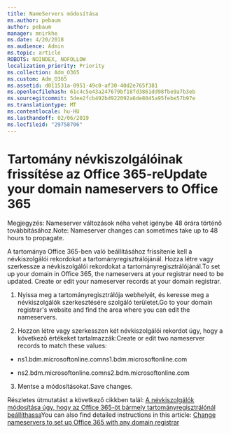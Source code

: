 ```yaml
---
title: NameServers módosítása
ms.author: pebaum
author: pebaum
manager: mnirkhe
ms.date: 4/20/2018
ms.audience: Admin
ms.topic: article
ROBOTS: NOINDEX, NOFOLLOW
localization_priority: Priority
ms.collection: Adm_O365
ms.custom: Adm_O365
ms.assetid: d011531a-0951-49c0-af30-40d2e765f381
ms.openlocfilehash: 61c4c5e43a247679bf18fd3861dd98fbe9a7b3eb
ms.sourcegitcommit: 5dee2fcb492bd922092a6de8045a95febe57b97e
ms.translationtype: MT
ms.contentlocale: hu-HU
ms.lasthandoff: 02/06/2019
ms.locfileid: "29758706"
---
```

# <a name="update-your-domain-nameservers-to-office-365"></a><span data-ttu-id="bda45-102">Tartomány névkiszolgálóinak frissítése az Office 365-re</span><span class="sxs-lookup"><span data-stu-id="bda45-102">Update your domain nameservers to Office 365</span></span>

<span data-ttu-id="bda45-103">Megjegyzés: Nameserver változások néha vehet igénybe 48 órára történő továbbításához.</span><span class="sxs-lookup"><span data-stu-id="bda45-103">Note: Nameserver changes can sometimes take up to 48 hours to propagate.</span></span>
  
<span data-ttu-id="bda45-p101">A tartománya Office 365-ben való beállításához frissítenie kell a névkiszolgálói rekordokat a tartományregisztrálójánál. Hozza létre vagy szerkessze a névkiszolgálói rekordokat a tartományregisztrálójánál.</span><span class="sxs-lookup"><span data-stu-id="bda45-p101">To set up your domain in Office 365, the nameservers at your registrar need to be updated. Create or edit your nameserver records at your domain registrar.</span></span>
  
1. <span data-ttu-id="bda45-106">Nyissa meg a tartományregisztrálója webhelyét, és keresse meg a névkiszolgálók szerkesztésére szolgáló területet.</span><span class="sxs-lookup"><span data-stu-id="bda45-106">Go to your domain registrar's website and find the area where you can edit the nameservers.</span></span>
    
2. <span data-ttu-id="bda45-107">Hozzon létre vagy szerkesszen két névkiszolgálói rekordot úgy, hogy a következő értékeket tartalmazzák:</span><span class="sxs-lookup"><span data-stu-id="bda45-107">Create or edit two nameserver records to match these values:</span></span>
    
  - <span data-ttu-id="bda45-108">ns1.bdm.microsoftonline.com</span><span class="sxs-lookup"><span data-stu-id="bda45-108">ns1.bdm.microsoftonline.com</span></span>
    
  - <span data-ttu-id="bda45-109">ns2.bdm.microsoftonline.com</span><span class="sxs-lookup"><span data-stu-id="bda45-109">ns2.bdm.microsoftonline.com</span></span>
    
3. <span data-ttu-id="bda45-110">Mentse a módosításokat.</span><span class="sxs-lookup"><span data-stu-id="bda45-110">Save changes.</span></span>
    
<span data-ttu-id="bda45-111">Részletes útmutatást a következő cikkben talál: [A névkiszolgálók módosítása úgy, hogy az Office 365-öt bármely tartományregisztrálónál beállíthassa](https://support.office.com/article/Change-nameservers-at-any-domain-registrar-to-set-up-Office-365-a8b487a9-2a45-4581-9dc4-5d28a47010a2.aspx)</span><span class="sxs-lookup"><span data-stu-id="bda45-111">You can also find detailed instructions in this article: [Change nameservers to set up Office 365 with any domain registrar](https://support.office.com/article/Change-nameservers-at-any-domain-registrar-to-set-up-Office-365-a8b487a9-2a45-4581-9dc4-5d28a47010a2.aspx)</span></span>
  


